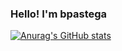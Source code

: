 ### Hello! I'm bpastega 
[![Anurag's GitHub stats](https://github-readme-stats.vercel.app/apibpastegaanuraghazra)](https://github.com/anuraghazra/github-readme-stats)
<!--
**bpastega/bpastega** is a ✨ _special_ ✨ repository because its `README.md` (this file) appears on your GitHub profile.

Here are some ideas to get you started:

- 🔭 I’m currently working on ...
- 🌱 I’m currently learning ...
- 👯 I’m looking to collaborate on ...
- 🤔 I’m looking for help with ...
- 💬 Ask me about ...
- 📫 How to reach me: ...
- 😄 Pronouns: ...
- ⚡ Fun fact: ...
-->
